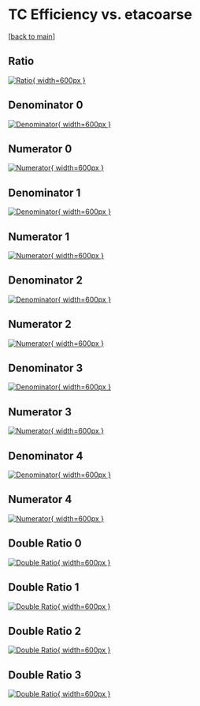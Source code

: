 # TC Efficiency vs. etacoarse

[[back to main](./)]



## Ratio

[![Ratio](../mtv/var/TC_vtr_11_0_eff_etacoarse.png){ width=600px }](../mtv/var/TC_vtr_11_0_eff_etacoarse.pdf)

## Denominator 0

[![Denominator](../mtv/den/TC_vtr_11_0_eff_etacoarse_den0.png){ width=600px }](../mtv/den/TC_vtr_11_0_eff_etacoarse_den0.pdf)

## Numerator 0

[![Numerator](../mtv/num/TC_vtr_11_0_eff_etacoarse_num0.png){ width=600px }](../mtv/num/TC_vtr_11_0_eff_etacoarse_num0.pdf)

## Denominator 1

[![Denominator](../mtv/den/TC_vtr_11_0_eff_etacoarse_den1.png){ width=600px }](../mtv/den/TC_vtr_11_0_eff_etacoarse_den1.pdf)

## Numerator 1

[![Numerator](../mtv/num/TC_vtr_11_0_eff_etacoarse_num1.png){ width=600px }](../mtv/num/TC_vtr_11_0_eff_etacoarse_num1.pdf)

## Denominator 2

[![Denominator](../mtv/den/TC_vtr_11_0_eff_etacoarse_den2.png){ width=600px }](../mtv/den/TC_vtr_11_0_eff_etacoarse_den2.pdf)

## Numerator 2

[![Numerator](../mtv/num/TC_vtr_11_0_eff_etacoarse_num2.png){ width=600px }](../mtv/num/TC_vtr_11_0_eff_etacoarse_num2.pdf)

## Denominator 3

[![Denominator](../mtv/den/TC_vtr_11_0_eff_etacoarse_den3.png){ width=600px }](../mtv/den/TC_vtr_11_0_eff_etacoarse_den3.pdf)

## Numerator 3

[![Numerator](../mtv/num/TC_vtr_11_0_eff_etacoarse_num3.png){ width=600px }](../mtv/num/TC_vtr_11_0_eff_etacoarse_num3.pdf)

## Denominator 4

[![Denominator](../mtv/den/TC_vtr_11_0_eff_etacoarse_den4.png){ width=600px }](../mtv/den/TC_vtr_11_0_eff_etacoarse_den4.pdf)

## Numerator 4

[![Numerator](../mtv/num/TC_vtr_11_0_eff_etacoarse_num4.png){ width=600px }](../mtv/num/TC_vtr_11_0_eff_etacoarse_num4.pdf)

## Double Ratio 0

[![Double Ratio](../mtv/ratio/TC_vtr_11_0_eff_etacoarse_ratio0.png){ width=600px }](../mtv/ratio/TC_vtr_11_0_eff_etacoarse_ratio0.pdf)

## Double Ratio 1

[![Double Ratio](../mtv/ratio/TC_vtr_11_0_eff_etacoarse_ratio1.png){ width=600px }](../mtv/ratio/TC_vtr_11_0_eff_etacoarse_ratio1.pdf)

## Double Ratio 2

[![Double Ratio](../mtv/ratio/TC_vtr_11_0_eff_etacoarse_ratio2.png){ width=600px }](../mtv/ratio/TC_vtr_11_0_eff_etacoarse_ratio2.pdf)

## Double Ratio 3

[![Double Ratio](../mtv/ratio/TC_vtr_11_0_eff_etacoarse_ratio3.png){ width=600px }](../mtv/ratio/TC_vtr_11_0_eff_etacoarse_ratio3.pdf)

